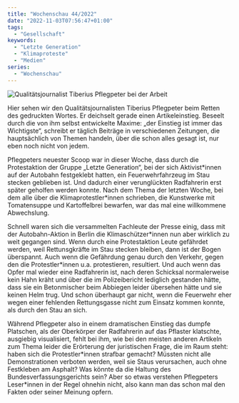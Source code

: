 ```yaml
---
title: "Wochenschau 44/2022"
date: "2022-11-03T07:56:47+01:00"
tags:
  - "Gesellschaft"
keywords:
  - "Letzte Generation"
  - "Klimaproteste"
  - "Medien"
series:
  - "Wochenschau"
---
```


![Qualitätsjournalist Tiberius Pflegpeter bei der Arbeit](/images/wochenschau-2022-44.jpg)

Hier sehen wir den Qualitätsjournalisten Tiberius Pflegpeter beim Retten des gedruckten Wortes. Er deichselt gerade einen Artikeleinstieg. Beseelt durch die von ihm selbst entwickelte Maxime: „der Einstieg ist immer das Wichtigste“, schreibt er täglich Beiträge in verschiedenen Zeitungen, die hauptsächlich von Themen handeln, über die schon alles gesagt ist, nur eben noch nicht von jedem.

Pflegpeters neuester Scoop war in dieser Woche, dass durch die Protestaktion der Gruppe „Letzte Generation“, bei der sich Aktivist\*innen auf der Autobahn festgeklebt hatten, ein Feuerwehrfahrzeug im Stau stecken geblieben ist. Und dadurch einer verunglückten Radfahrerin erst später geholfen werden konnte. Nach dem Thema der letzten Woche, bei dem alle über die Klimaprotestler\*innen schrieben, die Kunstwerke mit Tomatensuppe und Kartoffelbrei bewarfen, war das mal eine willkommene Abwechslung.

Schnell waren sich die versammelten Fachleute der Presse einig, dass mit der Autobahn-Aktion in Berlin die Klimaschützer\*innen nun aber wirklich zu weit gegangen sind. Wenn durch eine Protestaktion Leute gefährdet werden, weil Rettunsgkräfte im Stau stecken bleiben, dann ist der Bogen überspannt. Auch wenn die Gefährdung genau durch den Verkehr, gegen den die Protestler\*innen u.a. protestieren, resultiert. Und auch wenn das Opfer mal wieder eine Radfahrerin ist, nach deren Schicksal normalerweise kein Hahn kräht und über die im Polizeibericht lediglich gestanden hätte, dass sie ein Betonmischer beim Abbiegen leider übersehen hätte und sie keinen Helm trug. Und schon überhaupt gar nicht, wenn die Feuerwehr eher wegen einer fehlenden Rettungsgasse nicht zum Einsatz kommen konnte, als durch den Stau an sich.

Während Pflegpeter also in einem dramatischen Einstieg das dumpfe Platschen, als der Oberkörper der Radfahrerin auf das Pflaster klatschte, ausgiebig visualisiert, fehlt bei ihm, wie bei den meisten anderen Artikeln zum Thema leider die Erörterung der juristischen Frage, die im Raum steht: haben sich die Protestler\*innen strafbar gemacht? Müssten nicht alle Demonstrationen verboten werden, weil sie Staus verursachen, auch ohne Festkleben am Asphalt? Was könnte da die Haltung des Bundesverfassungsgerichts sein? Aber so etwas verstehen Pflegpeters Leser\*innen in der Regel ohnehin nicht, also kann man das schon mal den Fakten oder seiner Meinung opfern.
